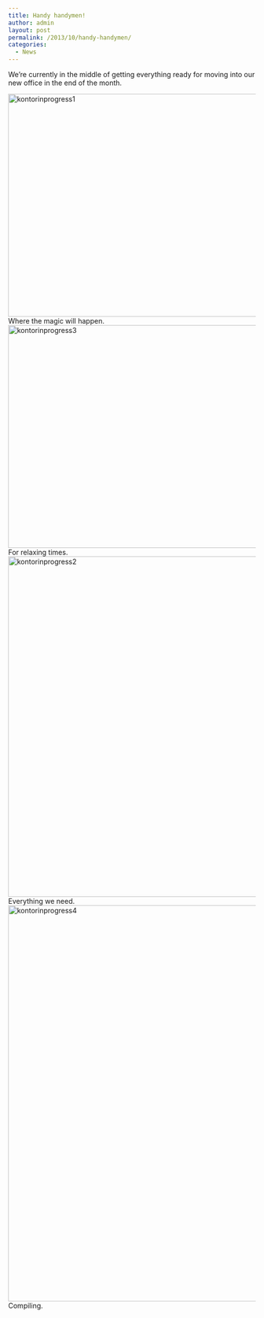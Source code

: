 ```yaml
---
title: Handy handymen!
author: admin
layout: post
permalink: /2013/10/handy-handymen/
categories:
  - News
---
```

We&#8217;re currently in the middle of getting everything ready for moving into our new office in the end of the month.  
<!--more-->

<img src="http://blog.agigen.se/wp-content/uploads/2013/10/kontorinprogress1-960x720.jpg" alt="kontorinprogress1" width="604" height="453" class="alignnone size-large wp-image-271" />  
Where the magic will happen.

<img src="http://blog.agigen.se/wp-content/uploads/2013/10/kontorinprogress3-960x720.jpg" alt="kontorinprogress3" width="604" height="453" class="alignnone size-large wp-image-269" />  
For relaxing times.

<img src="http://blog.agigen.se/wp-content/uploads/2013/10/kontorinprogress2-960x1101.jpg" alt="kontorinprogress2" width="604" height="692" class="alignnone size-large wp-image-270" />  
Everything we need.

<img src="http://blog.agigen.se/wp-content/uploads/2013/10/kontorinprogress4-960x1280.jpg" alt="kontorinprogress4" width="604" height="805" class="alignnone size-large wp-image-268" />  
Compiling.